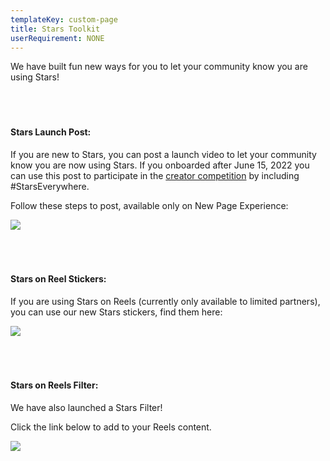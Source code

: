 ```yaml
---
templateKey: custom-page
title: Stars Toolkit
userRequirement: NONE
---
```

We have built fun new ways for you to let your community know you are using Stars!

#### **<br><br><br>Stars Launch Post:**

If you are new to Stars, you can post a launch video to let your community know you are now using Stars. If you onboarded after June 15, 2022 you can use this post to participate in the <a href="https://starsfest2022.fnvirtual.app/creator-competition" target="_blank">creator competition</a> by including #StarsEverywhere. 

Follow these steps to post, available only on New Page Experience:

![](/img/sf22-fnv-toolkit-launchpost_v3.png)

#### **<br><br><br>Stars on Reel Stickers:**

If you are using Stars on Reels (currently only available to limited partners), you can use our new Stars stickers, find them here: <br>

![](/img/sf22-fnv-toolkit-stickers_v2.png)

#### **<br><br><br>Stars on Reels Filter:**  

We have also launched a Stars Filter! 

Click the link below to add to your Reels content.<br>

![](https://fntech.sfo2.cdn.digitaloceanspaces.com/fb_starsfest/Viewer.gif)